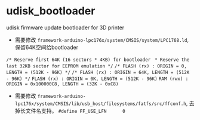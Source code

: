 # udisk_bootloader
udisk firmware update bootloader for 3D printer


- 需要修改 `framework-arduino-lpc176x/system/CMSIS/system/LPC1768.ld`, 保留64K空间给bootloader

`/* Reserve first 64K (16 sectors * 4KB) for bootloader`
` * Reserve the last 32KB sector for EEPROM emulation */`
`/* FLASH (rx) : ORIGIN = 0, LENGTH = (512K - 96K) */`
`/* FLASH (rx) : ORIGIN = 64K, LENGTH = (512K - 96K) */`
`FLASH (rx) : ORIGIN = 0K, LENGTH = (512K - 96K)`
`RAM (rwx) : ORIGIN = 0x100000C8, LENGTH = (32K - 0xC8)`

- 需要修改 `framework-arduino-lpc176x/system/CMSIS/lib/usb_host/filesystems/fatfs/src/ffconf.h`, 去掉长文件名支持。
   `#define FF_USE_LFN		0`
